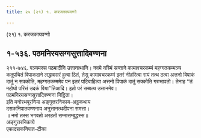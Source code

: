 ```yaml
---
title: २५ (२१) १. करजकायवग्गो

---
```

(२१) १. करजकायवग्गो  


## १-५३६. पठमनिरयसग्गसुत्तादिवण्णना

२११-७४६. पञ्चमस्स पठमादीनि उत्तानत्थानि। नवमे यस्मिं सन्ताने कामावचरकम्मं महग्गतकम्मञ्च कतूपचितं विपाकदाने लद्धावसरं हुत्वा ठितं, तेसु कामावचरकम्मं इतरं नीहरित्वा सयं तत्थ ठत्वा अत्तनो विपाकं दातुं न सक्कोति, महग्गतकम्ममेव पन इतरं पटिबाहित्वा अत्तनो विपाकं दातुं सक्कोति गरुभावतो। तेनाह ‘‘तं महोघो परित्तं उदकं विया’’तिआदि। इतो परं सब्बत्थ उत्तानमेव।  
पठमनिरयसग्गसुत्तादिवण्णना निट्ठिता।  
इति मनोरथपूरणिया अङ्गुत्तरनिकाय-अट्ठकथाय  
दसकनिपातवण्णनाय अनुत्तानत्थदीपना समत्ता।  
॥ नमो तस्स भगवतो अरहतो सम्मासम्बुद्धस्स॥  
अङ्गुत्तरनिकाये  
एकादसकनिपात-टीका  